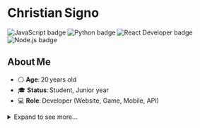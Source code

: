 <!DOCTYPE html>
<html lang="en">
<body>

<h1>Christian Signo</h1>

<div class="badges">
  <img src="https://img.shields.io/badge/JavaScript-transparent?style=flat&logo=javascript&logoColor=%23ffb13b" alt="JavaScript badge">
  <img src="https://img.shields.io/badge/Python-transparent?style=flat&logo=python&logoColor=%233776ab" alt="Python badge">
  <img src="https://img.shields.io/badge/React%20Developer-transparent?style=flat&logo=react&logoColor=%2361dafb" alt="React Developer badge">
  <img src="https://img.shields.io/badge/Node.js-transparent?style=flat&logo=node.js&logoColor=%23339933" alt="Node.js badge">
</div>


<h2>About Me</h2>
<ul>
  <li>⚪ <strong>Age</strong>: 20 years old</li>
  <li>🎓 <strong>Status</strong>: Student, Junior year</li>
  <li>💻 <strong>Role</strong>: Developer (Website, Game, Mobile, API)</li>
</ul>

<details>
<summary>Expand to see more…</summary>

<h2>Environment &amp; Tools I Work With</h2>
<ul>
  <li>JavaScript / TypeScript</li>
  <li>Python</li>
  <li>PHP</li>
  <li>C#</li>
  <li>Java</li>
  <li>C++</li>
</ul>
<hr>
<ul>
  <li>REST APIs</li>
  <li>WebSockets</li>
  <li>React</li>
  <li>React Native</li>
  <li>Unreal Engine</li>
  <li>Godot</li>
  <li>Unity</li>
  <li>SQL (MySQL, PostgreSQL)</li>
  <li>NoSQL (MongoDB, Cassandra)</li>
</ul>

<h2>Others</h2>
<ul>
  <li>Arduino Uno</li>
  <li>Circuit Design (Analog/Digital)</li>
</ul>

<h2>🌱 Currently focused</h2>
<ul>
  <li>Exploring <strong>Machine Learning</strong> with Python</li>
  <li>Side projects: <strong>Full‑Stack Applications</strong> with React</li>
  <li>Current project: <strong>School Capstone</strong> – MERN stack (MongoDB, Express, React, Node)</li>
</ul>

</details>

</body>
</html>
